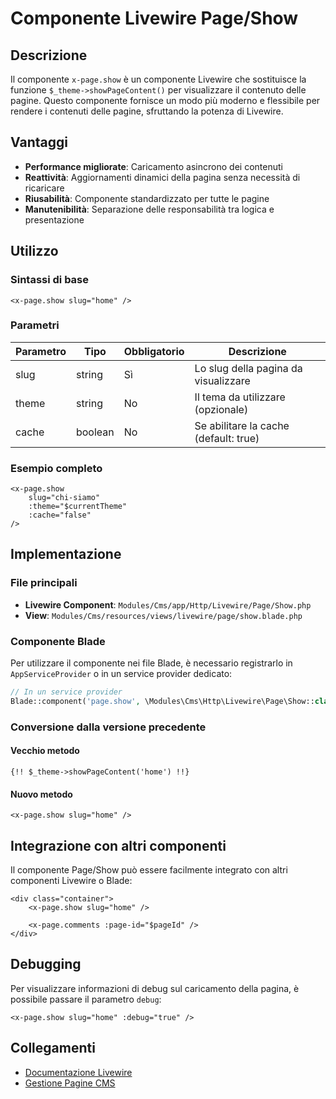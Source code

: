 # Componente Livewire Page/Show

## Descrizione
Il componente `x-page.show` è un componente Livewire che sostituisce la funzione `$_theme->showPageContent()` per visualizzare il contenuto delle pagine. Questo componente fornisce un modo più moderno e flessibile per rendere i contenuti delle pagine, sfruttando la potenza di Livewire.

## Vantaggi
- **Performance migliorate**: Caricamento asincrono dei contenuti
- **Reattività**: Aggiornamenti dinamici della pagina senza necessità di ricaricare
- **Riusabilità**: Componente standardizzato per tutte le pagine
- **Manutenibilità**: Separazione delle responsabilità tra logica e presentazione

## Utilizzo

### Sintassi di base
```blade
<x-page.show slug="home" />
```

### Parametri
| Parametro | Tipo     | Obbligatorio | Descrizione                               |
|-----------|----------|--------------|-------------------------------------------|
| slug      | string   | Sì           | Lo slug della pagina da visualizzare      |
| theme     | string   | No           | Il tema da utilizzare (opzionale)         |
| cache     | boolean  | No           | Se abilitare la cache (default: true)     |

### Esempio completo
```blade
<x-page.show 
    slug="chi-siamo" 
    :theme="$currentTheme" 
    :cache="false" 
/>
```

## Implementazione

### File principali
- **Livewire Component**: `Modules/Cms/app/Http/Livewire/Page/Show.php`
- **View**: `Modules/Cms/resources/views/livewire/page/show.blade.php`

### Componente Blade
Per utilizzare il componente nei file Blade, è necessario registrarlo in `AppServiceProvider` o in un service provider dedicato:

```php
// In un service provider
Blade::component('page.show', \Modules\Cms\Http\Livewire\Page\Show::class);
```

### Conversione dalla versione precedente

#### Vecchio metodo
```blade
{!! $_theme->showPageContent('home') !!}
```

#### Nuovo metodo
```blade
<x-page.show slug="home" />
```

## Integrazione con altri componenti
Il componente Page/Show può essere facilmente integrato con altri componenti Livewire o Blade:

```blade
<div class="container">
    <x-page.show slug="home" />
    
    <x-page.comments :page-id="$pageId" />
</div>
```

## Debugging
Per visualizzare informazioni di debug sul caricamento della pagina, è possibile passare il parametro `debug`:

```blade
<x-page.show slug="home" :debug="true" />
```

## Collegamenti
- [Documentazione Livewire](https://laravel-livewire.com/docs)
- [Gestione Pagine CMS](/Modules/Cms/project_docs/content.md) 
